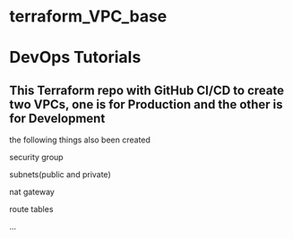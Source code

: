 # terraform_VPC_base
<h1>DevOps Tutorials</h1>
<h2>This Terraform repo with GitHub CI/CD to create two VPCs, one is for Production and the other is for Development</h2>
<p>the following things also been created </p>
<p>security group</p>
<p>subnets(public and private)</p>
<p>nat gateway</p>
<p>route tables</p>
...
